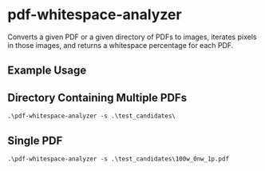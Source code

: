 # pdf-whitespace-analyzer

Converts a given PDF or a given directory of PDFs to images, iterates pixels in those images, and returns a whitespace percentage for each PDF.

## Example Usage

## Directory Containing Multiple PDFs

`.\pdf-whitespace-analyzer -s .\test_candidates\`

## Single PDF

`.\pdf-whitespace-analyzer -s .\test_candidates\100w_0nw_1p.pdf`
